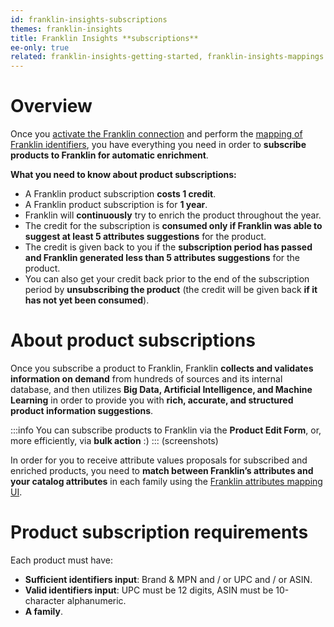 ```yaml
---
id: franklin-insights-subscriptions
themes: franklin-insights
title: Franklin Insights **subscriptions**
ee-only: true
related: franklin-insights-getting-started, franklin-insights-mappings
---
```


# Overview

Once you [activate the Franklin connection](/franklin-insights-getting-started.html#franklin-activation) and perform the [mapping of Franklin identifiers](/franklin-insights-mappings.html#identifiers-mapping), you have everything you need in order to **subscribe products to Franklin for automatic enrichment**.

**What you need to know about product subscriptions:**

-	A Franklin product subscription **costs 1 credit**.
-	A Franklin product subscription is for **1 year**.
-	Franklin will **continuously** try to enrich the product throughout the year.
-	The credit for the subscription is **consumed only if Franklin was able to suggest at least 5 attributes suggestions** for the product.
-	The credit is given back to you if the **subscription period has passed and Franklin generated less than 5 attributes suggestions** for the product.
-	You can also get your credit back prior to the end of the subscription period by **unsubscribing the product** (the credit will be given back **if it has not yet been consumed**).

# About product subscriptions

Once you subscribe a product to Franklin, Franklin **collects and validates information on demand** from hundreds of sources and its internal database, and then utilizes **Big Data, Artificial Intelligence, and Machine Learning** in order to provide you with **rich, accurate, and structured product information suggestions**.

:::info
You can subscribe products to Franklin via the **Product Edit Form**, or, more efficiently, via **bulk action** :)
:::
(screenshots)

In order for you to receive attribute values proposals for subscribed and enriched products, you need to **match between Franklin’s attributes and your catalog attributes** in each family using the [Franklin attributes mapping UI](/franklin-insights-mappings.html#identifiers-mapping).

# Product subscription requirements

Each product must have:
-	**Sufficient identifiers input**:
Brand & MPN
and / or UPC
and / or ASIN.
-	**Valid identifiers input**: UPC must be 12 digits, ASIN must be 10-character alphanumeric.
-	**A family**.

